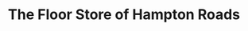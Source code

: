 ---
title: "The Floor Store of Hampton Roads"
url: /chesapeake/the-floor-store-of-hampton-roads/
shop: Fußböden
---